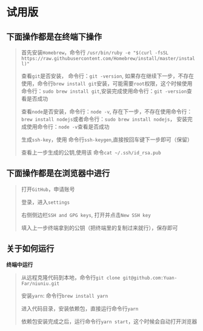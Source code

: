 # 试用版

## 下面操作都是在终端下操作

> 首先安装`Homebrew`，命令行
`/usr/bin/ruby -e "$(curl -fsSL https://raw.githubusercontent.com/Homebrew/install/master/install)"`
>
> 查看`git`是否安装， 命令行：`git -version`, 如果存在继续下一步，不存在使用，命令行`brew install git`安装，可能需要`root`权限，这个时候使用命令行：`sudo brew install git`,安装完成使用命令行：`git -version`查看是否成功
>
> 查看`node`是否安装，命令行：`node -v`, 存在下一步，不存在使用命令行：`brew install nodejs`或者命令行：`sudo brew install nodejs`，
安装完成使用命令行：`node -v`查看是否成功
>
> 生成`ssh-key`，使用 命令行`ssh-keygen`,直接按回车键下一步即可（保留）
>
> 查看上一步生成的公钥,使用该 命令`cat ~/.ssh/id_rsa.pub`

## 下面操作都是在浏览器中进行

> 打开`GitHub`，申请账号
>
> 登录，进入`settings`
>
> 右侧侧边栏`SSH and GPG keys`, 打开并点击`New SSH key`
>
> 填入上一步终端拿到的公钥（把终端里的复制过来就行），保存即可

## 关于如何运行

**终端中运行**

> 从远程克隆代码到本地，命令行`git clone git@github.com:Yuan-Far/niuniu.git`
>
> 安装`yarn`: 命令行`brew install yarn`
>
> 进入代码目录，安装依赖包，直接运行命令行`yarn`
>
> 依赖包安装完成之后，运行命令行`yarn start`，这个时候会自动打开浏览器
